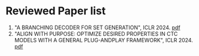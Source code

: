 # Reviewed Paper list
1. "A BRANCHING DECODER FOR SET GENERATION", ICLR 2024. [pdf](https://openreview.net/pdf?id=riNuqYiD66)
2. "ALIGN WITH PURPOSE: OPTIMIZE DESIRED PROPERTIES IN CTC MODELS WITH A GENERAL PLUG-ANDPLAY FRAMEWORK", ICLR 2024. [pdf](https://openreview.net/pdf?id=fUGhVYPVRM)